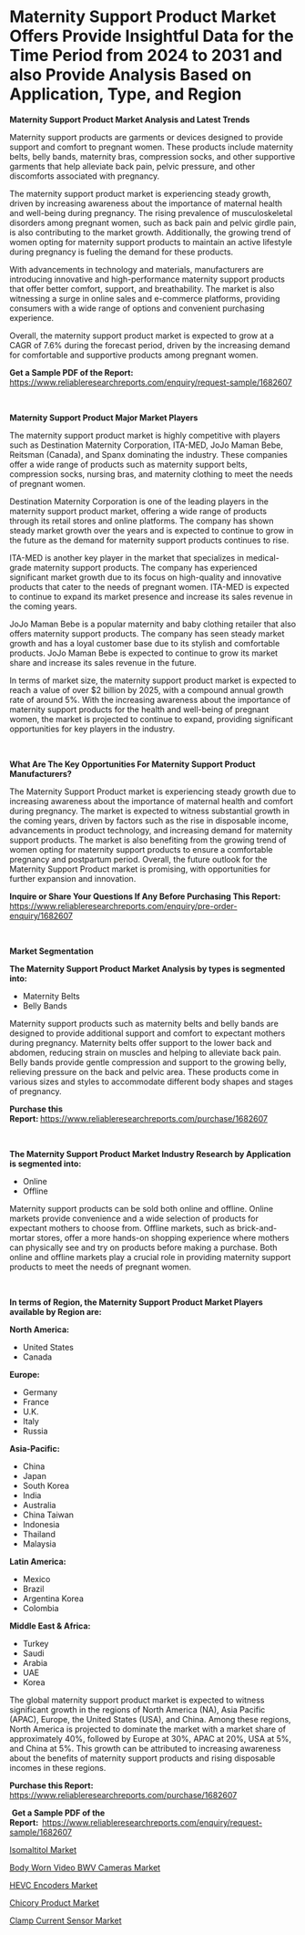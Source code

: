 <p><h1>Maternity Support Product Market Offers Provide Insightful Data for the Time Period from 2024 to 2031 and also Provide Analysis Based on Application, Type, and Region</h1></p><p><strong>Maternity Support Product Market Analysis and Latest Trends</strong></p>
<p><p>Maternity support products are garments or devices designed to provide support and comfort to pregnant women. These products include maternity belts, belly bands, maternity bras, compression socks, and other supportive garments that help alleviate back pain, pelvic pressure, and other discomforts associated with pregnancy.</p><p>The maternity support product market is experiencing steady growth, driven by increasing awareness about the importance of maternal health and well-being during pregnancy. The rising prevalence of musculoskeletal disorders among pregnant women, such as back pain and pelvic girdle pain, is also contributing to the market growth. Additionally, the growing trend of women opting for maternity support products to maintain an active lifestyle during pregnancy is fueling the demand for these products.</p><p>With advancements in technology and materials, manufacturers are introducing innovative and high-performance maternity support products that offer better comfort, support, and breathability. The market is also witnessing a surge in online sales and e-commerce platforms, providing consumers with a wide range of options and convenient purchasing experience.</p><p>Overall, the maternity support product market is expected to grow at a CAGR of 7.6% during the forecast period, driven by the increasing demand for comfortable and supportive products among pregnant women.</p></p>
<p><strong>Get a Sample PDF of the Report:&nbsp;</strong> <a href="https://www.reliableresearchreports.com/enquiry/request-sample/1682607">https://www.reliableresearchreports.com/enquiry/request-sample/1682607</a></p>
<p>&nbsp;</p>
<p><strong>Maternity Support Product Major Market Players</strong></p>
<p><p>The maternity support product market is highly competitive with players such as Destination Maternity Corporation, ITA-MED, JoJo Maman Bebe, Reitsman (Canada), and Spanx dominating the industry. These companies offer a wide range of products such as maternity support belts, compression socks, nursing bras, and maternity clothing to meet the needs of pregnant women.</p><p>Destination Maternity Corporation is one of the leading players in the maternity support product market, offering a wide range of products through its retail stores and online platforms. The company has shown steady market growth over the years and is expected to continue to grow in the future as the demand for maternity support products continues to rise.</p><p>ITA-MED is another key player in the market that specializes in medical-grade maternity support products. The company has experienced significant market growth due to its focus on high-quality and innovative products that cater to the needs of pregnant women. ITA-MED is expected to continue to expand its market presence and increase its sales revenue in the coming years.</p><p>JoJo Maman Bebe is a popular maternity and baby clothing retailer that also offers maternity support products. The company has seen steady market growth and has a loyal customer base due to its stylish and comfortable products. JoJo Maman Bebe is expected to continue to grow its market share and increase its sales revenue in the future.</p><p>In terms of market size, the maternity support product market is expected to reach a value of over $2 billion by 2025, with a compound annual growth rate of around 5%. With the increasing awareness about the importance of maternity support products for the health and well-being of pregnant women, the market is projected to continue to expand, providing significant opportunities for key players in the industry.</p></p>
<p>&nbsp;</p>
<p><strong>What Are The Key Opportunities For Maternity Support Product Manufacturers?</strong></p>
<p><p>The Maternity Support Product market is experiencing steady growth due to increasing awareness about the importance of maternal health and comfort during pregnancy. The market is expected to witness substantial growth in the coming years, driven by factors such as the rise in disposable income, advancements in product technology, and increasing demand for maternity support products. The market is also benefiting from the growing trend of women opting for maternity support products to ensure a comfortable pregnancy and postpartum period. Overall, the future outlook for the Maternity Support Product market is promising, with opportunities for further expansion and innovation.</p></p>
<p><strong>Inquire or Share Your Questions If Any Before Purchasing This Report:</strong> <a href="https://www.reliableresearchreports.com/enquiry/pre-order-enquiry/1682607">https://www.reliableresearchreports.com/enquiry/pre-order-enquiry/1682607</a></p>
<p>&nbsp;</p>
<p><strong>Market Segmentation</strong></p>
<p><strong>The Maternity Support Product Market Analysis by types is segmented into:</strong></p>
<p><ul><li>Maternity Belts</li><li>Belly Bands</li></ul></p>
<p><p>Maternity support products such as maternity belts and belly bands are designed to provide additional support and comfort to expectant mothers during pregnancy. Maternity belts offer support to the lower back and abdomen, reducing strain on muscles and helping to alleviate back pain. Belly bands provide gentle compression and support to the growing belly, relieving pressure on the back and pelvic area. These products come in various sizes and styles to accommodate different body shapes and stages of pregnancy.</p></p>
<p><strong>Purchase this Report:&nbsp;</strong><a href="https://www.reliableresearchreports.com/purchase/1682607">https://www.reliableresearchreports.com/purchase/1682607</a></p>
<p>&nbsp;</p>
<p><strong>The Maternity Support Product Market Industry Research by Application is segmented into:</strong></p>
<p><ul><li>Online</li><li>Offline</li></ul></p>
<p><p>Maternity support products can be sold both online and offline. Online markets provide convenience and a wide selection of products for expectant mothers to choose from. Offline markets, such as brick-and-mortar stores, offer a more hands-on shopping experience where mothers can physically see and try on products before making a purchase. Both online and offline markets play a crucial role in providing maternity support products to meet the needs of pregnant women.</p></p>
<p>&nbsp;</p>
<p><strong>In terms of Region, the Maternity Support Product Market Players available by Region are:</strong></p>
<p>
    <p> <strong> North America: </strong>
        <ul>
            <li>United States</li>
            <li>Canada</li>
        </ul>
        </p> 
    <p> <strong> Europe: </strong>
        <ul>
            <li>Germany</li>
            <li>France</li>
            <li>U.K.</li>
            <li>Italy</li>
            <li>Russia</li>
        </ul>
        </p> 
    <p> <strong> Asia-Pacific: </strong>
        <ul>
            <li>China</li>
            <li>Japan</li>
            <li>South Korea</li>
            <li>India</li>
            <li>Australia</li>
            <li>China Taiwan</li>
            <li>Indonesia</li>
            <li>Thailand</li>
            <li>Malaysia</li>
        </ul>
        </p> 
    <p> <strong> Latin America: </strong>
        <ul>
            <li>Mexico</li>
            <li>Brazil</li>
            <li>Argentina Korea</li>
            <li>Colombia</li>
        </ul>
        </p> 
    <p> <strong> Middle East & Africa: </strong>
        <ul>
            <li>Turkey</li>
            <li>Saudi</li>
            <li>Arabia</li>
            <li>UAE</li>
            <li>Korea</li>
        </ul>
    </p>
    </p>
<p><p>The global maternity support product market is expected to witness significant growth in the regions of North America (NA), Asia Pacific (APAC), Europe, the United States (USA), and China. Among these regions, North America is projected to dominate the market with a market share of approximately 40%, followed by Europe at 30%, APAC at 20%, USA at 5%, and China at 5%. This growth can be attributed to increasing awareness about the benefits of maternity support products and rising disposable incomes in these regions.</p></p>
<p><strong>Purchase this Report: </strong><a href="https://www.reliableresearchreports.com/purchase/1682607">https://www.reliableresearchreports.com/purchase/1682607</a></p>
<p>&nbsp;<strong>Get a Sample PDF of the Report:&nbsp;&nbsp;</strong><a href="https://www.reliableresearchreports.com/enquiry/request-sample/1682607">https://www.reliableresearchreports.com/enquiry/request-sample/1682607</a></p>
<p><strong></strong></p>
<p><p><a href="https://github.com/gulaimolin/Market-Research-Report-List-3/blob/main/isomaltitol-market.md">Isomaltitol Market</a></p><p><a href="https://medium.com/@austynlemke1988/body-worn-video-bwv-cameras-market-trends-and-market-analysis-forecasted-for-period-2024-2031-9afa031712dd">Body Worn Video BWV Cameras Market</a></p><p><a href="https://medium.com/@austynlemke1988/hevc-encoders-market-size-cagr-trends-2024-2030-5389b9885bdd">HEVC Encoders Market</a></p><p><a href="https://github.com/RoccoManning/Market-Research-Report-List-3/blob/main/chicory-product-market.md">Chicory Product Market</a></p><p><a href="https://medium.com/@austynlemke1988/clamp-current-sensor-market-outlook-industry-overview-and-forecast-2024-to-2031-6f1cf3e5af5d">Clamp Current Sensor Market</a></p></p>